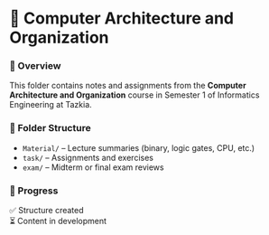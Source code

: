 # 🧠 Computer Architecture and Organization

### 🧾 Overview
This folder contains notes and assignments from the **Computer Architecture and Organization** course in Semester 1 of Informatics Engineering at Tazkia.

### 📂 Folder Structure
- `Material/` – Lecture summaries (binary, logic gates, CPU, etc.)
- `task/` – Assignments and exercises
- `exam/` – Midterm or final exam reviews

### 📝 Progress
✅ Structure created  
⏳ Content in development
